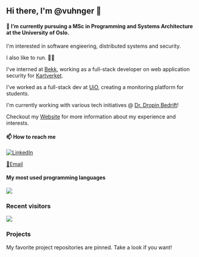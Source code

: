## Hi there, I'm @vuhnger 👋

#### 🔭 I’m currently pursuing a MSc in Programming and Systems Architecture at the University of Oslo.

I'm interested in software engieering, distributed systems and security.

I also like to run. 🏃‍♂️

I've interned at [Bekk](https://www.bekk.no/), working as a full-stack developer on web application security for [Kartverket](https://www.kartverket.no/).

I've worked as a full-stack dev at [UiO](https://www.mn.uio.no/ifi/english/index.html), creating a monitoring platform for students.

I'm currently working with various tech initiatives @ [Dr. Dropin Bedrift](https://bedrift.drdropin.no/)!

Checkout my [Website](https://www.vuhnger.dev/home) for more information about my experience and interests.

#### 📫 How to reach me

[![LinkedIn](https://img.shields.io/badge/LinkedIn-%230077B5.svg?logo=linkedin&logoColor=white)](https://linkedin.com/in/victoruhnger)

[📧Email](mailto:victou@ifi.uio.no)

#### My most used programming languages
![](https://github-readme-stats.vercel.app/api/top-langs/?username=vuhnger&theme=dark&hide_border=false&include_all_commits=false&count_private=false&layout=compact)

### Recent visitors

[![](https://visitcount.itsvg.in/api?id=vuhnger&icon=2&color=12)](https://visitcount.itsvg.in)

### Projects

My favorite project repositories are pinned. Take a look if you want!
